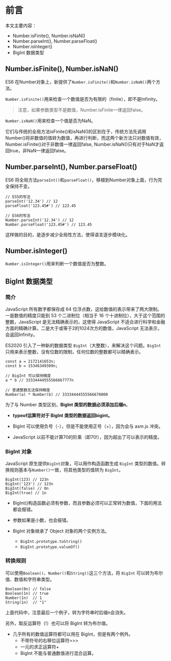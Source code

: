 # 前言

本文主要内容：

- Number.isFinite(), Number.isNaN()
- Number.parseInt(), Number.parseFloat()
- Number.isInteger()
- BigInt 数据类型

## Number.isFinite(), Number.isNaN()

ES6 在Number对象上，新提供了`Number.isFinite()`和`Number.isNaN()`两个方法。

`Number.isFinite()`用来检查一个数值是否为有限的（finite），即不是Infinity。

> 注意，如果参数类型不是数值，Number.isFinite一律返回false。

`Number.isNaN()`用来检查一个值是否为NaN。


它们与传统的全局方法isFinite()和isNaN()的区别在于，传统方法先调用Number()将非数值的值转为数值，再进行判断，而这两个新方法只对数值有效，Number.isFinite()对于非数值一律返回false, Number.isNaN()只有对于NaN才返回true，非NaN一律返回false。

## Number.parseInt(), Number.parseFloat()

ES6 将全局方法`parseInt()`和`parseFloat()`，移植到Number对象上面，行为完全保持不变。
```
// ES5的写法
parseInt('12.34') // 12
parseFloat('123.45#') // 123.45

// ES6的写法
Number.parseInt('12.34') // 12
Number.parseFloat('123.45#') // 123.45
```

这样做的目的，是逐步减少全局性方法，使得语言逐步模块化。

## Number.isInteger()

`Number.isInteger()`用来判断一个数值是否为整数。

## BigInt 数据类型

### 简介

JavaScript 所有数字都保存成 64 位浮点数，这给数值的表示带来了两大限制。一是数值的精度只能到 53 个二进制位（相当于 16 个十进制位），大于这个范围的整数，JavaScript 是无法精确表示的，这使得 JavaScript 不适合进行科学和金融方面的精确计算。二是大于或等于2的1024次方的数值，JavaScript 无法表示，会返回Infinity。


ES2020 引入了一种新的数据类型 `BigInt`（大整数），来解决这个问题。`BigInt` 只用来表示整数，没有位数的限制，任何位数的整数都可以精确表示。

```
const a = 2172141653n;
const b = 15346349309n;

// BigInt 可以保持精度
a * b // 33334444555566667777n

// 普通整数无法保持精度
Number(a) * Number(b) // 33334444555566670000
```

为了与 Number 类型区别，**BigInt 类型的数据必须添加后缀n**。

- **typeof运算符对于 BigInt 类型的数据返回bigint。**

- BigInt 可以使用负号（-），但是不能使用正号（+），因为会与 asm.js 冲突。

- JavaScript 以前不能计算70的阶乘（即70!），因为超出了可以表示的精度。

### BigInt 对象

JavaScript 原生提供`BigInt`对象，可以用作构造函数生成 `BigInt` 类型的数值。转换规则基本与`Number()`一致，将其他类型的值转为 `BigInt`。

```
BigInt(123) // 123n
BigInt('123') // 123n
BigInt(false) // 0n
BigInt(true) // 1n
```

- BigInt()构造函数必须有参数，而且参数必须可以正常转为数值，下面的用法都会报错。

- 参数如果是小数，也会报错。

- BigInt 对象继承了 Object 对象的两个实例方法。
  - `BigInt.prototype.toString()`
  - `BigInt.prototype.valueOf()`
  

### 转换规则

可以使用`Boolean()`、`Number()`和`String()`这三个方法，将 `BigInt` 可以转为布尔值、数值和字符串类型。

```
Boolean(0n) // false
Boolean(1n) // true
Number(1n)  // 1
String(1n)  // "1"
```

上面代码中，注意最后一个例子，转为字符串时后缀n会消失。

另外，取反运算符（!）也可以将 BigInt 转为布尔值。

- 几乎所有的数值运算符都可以用在 BigInt，但是有两个例外。
  - 不带符号的右移位运算符>>>
  - 一元的求正运算符+
  - BigInt 不能与普通数值进行混合运算。
